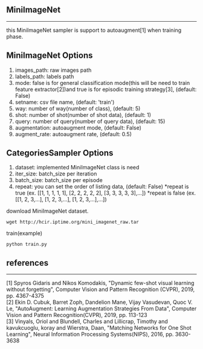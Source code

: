 ## MiniImageNet
-------------
this MiniImageNet sampler is support to autoaugment[1] when training phase.

## MiniImageNet Options
1. images_path: raw images path
2. labels_path: labels path
3. mode: false is for general classification mode(this will be need to train feature extractor[2])and true is for episodic training strategy[3], (default: False)
4. setname: csv file name, (default: 'train')
5. way: number of way(number of class), (default: 5)
6. shot: number of shot(number of shot data), (default: 1)
7. query: number of query(number of query data), (default: 15)
8. augmentation: autoaugment mode, (default: False)
9. augment_rate: autoaugment rate, (default: 0.5)
## CategoriesSampler Options
1. dataset: implemented MiniImageNet class is need
2. iter_size: batch_size per iteration
3. batch_size: batch_size per episode
4. repeat: you can set the order of listing data, (default: False)
*repeat is true (ex. [[1, 1, 1, 1, 1], [2, 2, 2, 2, 2], [3, 3, 3, 3, 3],...])
*repeat is false (ex. [[1, 2, 3,...], [1, 2, 3,...], [1, 2, 3,...],...])

download MiniImageNet dataset.
```
wget http://hcir.iptime.org/mini_imagenet_raw.tar
```
train(example)
```
python train.py
```
## references
-------------
[1] Spyros Gidaris and Nikos Komodakis, "Dynamic few-shot visual learning without forgetting", Computer Vision and Pattern Recognition (CVPR), 2019, pp. 4367-4375  
[2] Ekin D. Cubuk, Barret Zoph, Dandelion Mane, Vijay Vasudevan, Quoc V. Le, "AutoAugment: Learning Augmentation Strategies From Data", Computer Vision and Pattern Recognition(CVPR), 2019, pp. 113-123  
[3] Vinyals, Oriol and Blundell, Charles and Lillicrap, Timothy and kavukcuoglu, koray and Wierstra, Daan, "Matching Networks for One Shot Learning", Neural Information Processing Systems(NIPS), 2016, pp. 3630-3638

